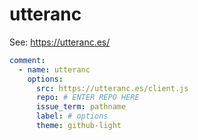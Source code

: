 # utteranc

See: https://utteranc.es/

```yml
comment:
  - name: utteranc
    options:
      src: https://utteranc.es/client.js
      repo: # ENTER REPO HERE
      issue_term: pathname
      label: # options
      theme: github-light
```
